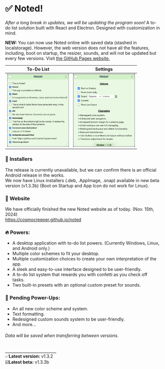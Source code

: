 # ✅ Noted!
*After a long break in updates, we will be updating the program soon!*
A to-do list solution built with React and Electron. Designed with customization in mind.

**NEW:** You can now use Noted online with saved data (stashed in localstorage). However, the web version does not have all the features, including, boot on startup, the resizer, sounds, and will not be updated but every few versions. Visit [the GitHub Pages website.](https://cosmocreeper.github.io/noted-online)

 To-Do List                |          Settings
:-------------------------:|:-------------------------:
<img style="display: inline;" width="200" height="236.39" src="https://raw.githubusercontent.com/CosmoCreeper/noted/refs/heads/master/assets/NotedContents.png"/>  |  <img style="display: inline;" width="200" height="236.39" src="https://raw.githubusercontent.com/CosmoCreeper/noted/refs/heads/master/assets/NotedSettings.png"/>

### 📂 Installers
The release is currently unavailable, but we can confirm there is an official Android release in the works.\
We now have Linux installers (.deb, .AppImage, .snap) available in new beta version (v1.3.3b) (Boot on Startup and App Icon do not work for Linux).

### 📄 Website
We have officially finished the new Noted website as of today. (Nov. 15th, 2024)\
https://cosmocreeper.github.io/noted

### 🔥 Powers:
- A desktop application with to-do list powers. (Currently Windows, Linux, and Android only.)
- Multiple color schemes to fit your desktop.
- Multiple customization choices to create your own interpretation of the app.
- A sleek and easy-to-use interface designed to be user-friendly.
- A to-do list system that rewards you with confetti as you check off tasks.
- Two built-in presets with an optional custom preset for sounds.

### 🔄 Pending Power-Ups:
- An all new color scheme and system.
- Text formatting.
- Redesigned custom sounds system to be user-friendly.
- And more...

###### Data will be saved when transferring between versions.
__________________________\
✅**Latest version:** v1.3.2\
☑️**Latest beta:** v1.3.3b
